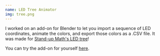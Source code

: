 ```yaml
---
name: LED Tree Animator
img: tree.png
---
```


I worked on an add-on for Blender to let you import a sequence of LED coordinates, animate the colors, and export those colors as a .CSV file. It was made for [Stand-up Math's LED tree](https://www.youtube.com/watch?v=WuMRJf6B5Q4)!

You can try the add-on for yourself [here](https://github.com/ambiguousname/ParkerTreeBlenderAddOn).